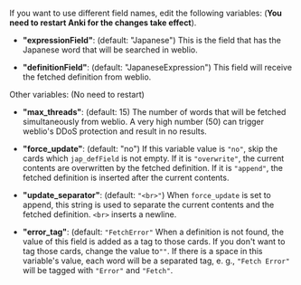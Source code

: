 If you want to use different field names, edit the following variables:
(**You need to restart Anki for the changes take effect**).

* **"expressionField"**: (default: "Japanese") This is the field that has the Japanese word that will be searched in weblio.

* **"definitionField"**: (default: "JapaneseExpression") This field will receive the fetched definition from weblio.

Other variables: 
(No need to restart)

* **"max_threads"**: (default: 15) The number of words that will be fetched simultaneously from weblio.
  A very high number (50) can trigger weblio's DDoS protection and result in no results.

* **"force_update"**: (default: "no") If this variable value is `"no"`, skip the cards which `jap_defField` is not empty.
  If it is `"overwrite"`, the current contents are overwritten by the fetched definition.
  If it is `"append"`, the fetched definition is inserted after the current contents.

* **"update_separator"**: (default: `"<br>"`) When `force_update` is set to append, this string is used to separate the current contents and the fetched definition.
  `<br>` inserts a newline.

* **"error_tag"**: (default: `"FetchError"` When a definition is not found, the value of this field is added as a tag to those cards.
  If you don't want to tag those cards, change the value to`""`.
  If there is a space in this variable's value, each word will be a separated tag, e. g., `"Fetch Error"` will be tagged with `"Error"` and `"Fetch"`.

